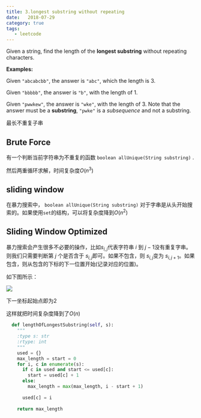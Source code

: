```yaml
---
title: 3.longest substring without repeating 
date:   2018-07-29
category: true
tags: 
   - leetcode
---
```

Given a string, find the length of the **longest substring** without repeating characters.

**Examples:**

Given `"abcabcbb"`, the answer is `"abc"`, which the length is 3.

Given `"bbbbb"`, the answer is `"b"`, with the length of 1.

Given `"pwwkew"`, the answer is `"wke"`, with the length of 3. Note that the answer must be a **substring**, `"pwke"` is a *subsequence* and not a substring.

最长不重复子串

## Brute Force

有一个判断当前字符串为不重复的函数 `boolean allUnique(String substring)` .

然后两重循环求解，时间复杂度$O(n^3)$

## sliding window

在暴力搜索中， `boolean allUnique(String substring)` 对于字串是从头开始搜索的。如果使用`set`的结构，可以将复杂度降到$O(n^2)$

## Sliding Window Optimized

暴力搜索会产生很多不必要的操作，比如$s_{i,j}​$代表字符串 $i​$ 到 $j-1​$ 没有重复字串。则我们只需要判断第 $j​$ 个是否含于 $s_{i, j}​$ 即可。如果不包含，则 $s_{i,j}​$ 变为 $s_{i,j+1}​$ 。如果包含，则从包含的下标的下一位置开始(记录对应的位置)。

如下图所示：
 
![](https://tuchuang-1259359185.cos.ap-chengdu.myqcloud.com/_asserts/3.-Longest-Substring-Without-Repeating-Characters/1.jpg)

下一坐标起始点即为2

这样就把时间复杂度降到了$O(n)$

```python
  def lengthOfLongestSubstring(self, s):
    """
    :type s: str
    :rtype: int
    """
    used = {}
    max_length = start = 0
    for i, c in enumerate(s):
      if c in used and start <= used[c]:
        start = used[c] + 1
      else:   
        max_length = max(max_length, i - start + 1)
            
      used[c] = i
    
    return max_length
```

## 